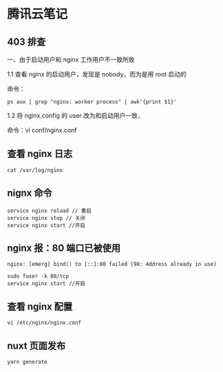 # 腾讯云笔记

## 403 排查

一、由于启动用户和 nginx 工作用户不一致所致

1.1 查看 nginx 的启动用户，发现是 nobody，而为是用 root 启动的

命令：

```
ps aux | grep "nginx: worker process" | awk'{print $1}'
```

1.2 将 nginx.config 的 user 改为和启动用户一致，

命令：vi conf/nginx.conf

## 查看 nginx 日志

```
cat /var/log/nginx
```

## nignx 命令

```
service nginx reload // 重启
service nginx stop // 关闭
service nginx start //开启
```

## nginx 报：80 端口已被使用

```
nginx: [emerg] bind() to [::]:80 failed (98: Address already in use)
```

```
sudo fuser -k 80/tcp
service nginx start //开启
```

## 查看 nginx 配置

```
vi /etc/nginx/nginx.conf
```

## nuxt 页面发布

```
yarn generate
```
